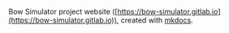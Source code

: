 Bow Simulator project website ([https://bow-simulator.gitlab.io](https://bow-simulator.gitlab.io)), created with [mkdocs](http://www.mkdocs.org/).